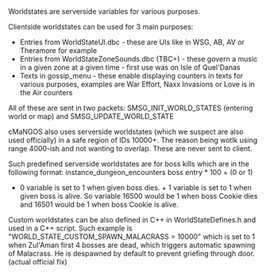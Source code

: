 Worldstates are serverside variables for various purposes.

Clientside worldstates can be used for 3 main purposes:

* Entries from WorldStateUI.dbc - these are UIs like in WSG, AB, AV or Theramore for example
* Entries from WorldStateZoneSounds.dbc (TBC+) - these govern a music in a given zone at a given time - first use was on Isle of Quel'Danas
* Texts in gossip_menu - these enable displaying counters in texts for various purposes, examples are War Effort, Naxx Invasions or Love is in the Air counters

All of these are sent in two packets: SMSG_INIT_WORLD_STATES (entering world or map) and SMSG_UPDATE_WORLD_STATE

cMaNGOS also uses serverside worldstates (which we suspect are also used officially) in a safe region of IDs 10000+. The reason being wotlk using range 4000-ish and not wanting to overlap. These are never sent to client.

Such predefined serverside worldstates are for boss kills which are in the following format: instance_dungeon_encounters boss entry * 100 + (0 or 1)  
+ 0 variable is set to 1 when given boss dies. + 1 variable is set to 1 when given boss is alive. So variable 16500 would be 1 when boss Cookie dies and 16501 would be 1 when boss Cookie is alive.

Custom worldstates can be also defined in C++ in WorldStateDefines.h and used in a C++ script. Such example is "WORLD_STATE_CUSTOM_SPAWN_MALACRASS = 10000" which is set to 1 when Zul'Aman first 4 bosses are dead, which triggers automatic spawning of Malacrass. He is despawned by default to prevent griefing through door. (actual official fix)